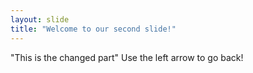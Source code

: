 ```yaml
---
layout: slide
title: "Welcome to our second slide!"
---
```

"This is the changed part"
Use the left arrow to go back!
